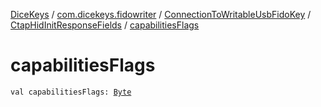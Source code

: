 [DiceKeys](../../../index.md) / [com.dicekeys.fidowriter](../../index.md) / [ConnectionToWritableUsbFidoKey](../index.md) / [CtapHidInitResponseFields](index.md) / [capabilitiesFlags](./capabilities-flags.md)

# capabilitiesFlags

`val capabilitiesFlags: `[`Byte`](https://kotlinlang.org/api/latest/jvm/stdlib/kotlin/-byte/index.html)